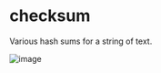 # checksum

Various hash sums for a string of text.


![image](https://github.com/setsumi/checksum/assets/5970554/8891c778-7209-4728-a2c1-c400b6dfd6c7)
